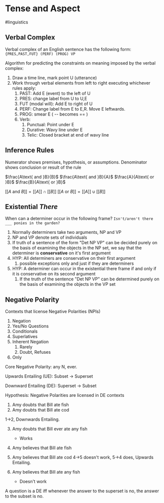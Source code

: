 # Tense and Aspect
#linguistics 


## Verbal Complex 

Verbal complex of an English sentence has the following form:
`{PRES,PAST,FUT} (PERF) (PROG) VP`

Algorithm for predicting the constraints on meaning imposed by the verbal complex:
1. Draw a time line, mark point U (utterance)
2. Work through verbal elements from left to right executing whichever rules apply:
	1. PAST:  Add E (event) to the left of U
	2. PRES: change label from U to U,E
	3. FUT (modal will): Add E to right of U
	4. PERF: Change label from E to E,R. Move E leftwards.
	5. PROG: smear E ( -- becomes == )
	6. Verb: 
		1. Punctual: Point under E
		2. Durative: Wavy line under E
		3. Telic: Closed bracket at end of wavy line


## Inference Rules

Numerator shows premises, hypothesis, or assumptions. 
Denominator shows conclusion or result of the rule


$\frac{A\text{ and }B}{B}$ $\frac{A\text{ and }B}{A}$ $\frac{A}{A\text{ or }B}$ $\frac{B}{A\text{ or }B}$

$[[A\text{ and }B]] = [[A]] \cap [[B]]$
$[[A\text{ or }B]] = [[A]] \cup [[B]]$


## Existential *There*

When can a determiner occur in the following frame?
`Isn't/aren't there ___ ponies in the garden?`
1. Normally determiners take two arguments, NP and VP
2. NP and VP denote sets of individuals
3. If truth of a sentence of the form "Det NP VP" can be decided purely on the basis of examining the objects in the NP set, we say that the determiner is **conservative** on it's first argument
4. HYP: All determiners are conservative on their first argument 
	1. possible exceptions only and just if they are determiners
5. HYP: A determiner can occur in the existential there frame if and only if it is conservative on its second argument 
	1. If the truth of the sentence "Det NP VP" can be determined purely on the basis of examining the objects in the VP set


## Negative Polarity

Contexts that license Negative Polarities (NPIs)
1. Negation
2. Yes/No Questions
3. Conditionals
4. Superlatives
5. Inherent Negation
	1. Rarely
	2. Doubt, Refuses
6. Only

Core Negative Polarity: any N, ever.

Upwards Entailing (UE): Subset -> Superset


Downward Entailing (DE): Superset -> Subset

Hypothesis: Negative Polarities are licensed in DE contexts


1. Amy doubts that Bill ate fish
2. Amy doubts that Bill ate cod

1->2, Downwards Entailing.

3. Amy doubts that Bill ever ate any fish
	- Works

4. Amy believes that Bill ate fish
5. Amy believes that Bill ate cod
4->5 doesn't work, 5->4 does, Upwards Entailing.

6. Amy believes that Bill ate any fish
	- Doesn't work


A question is a DE iff whenever the answer to the superset is no, the answer to the subset is no.